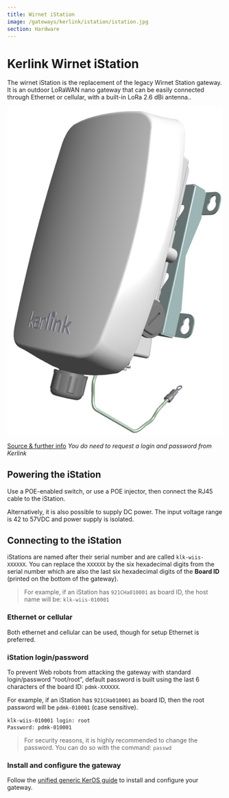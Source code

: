 ```yaml
---
title: Wirnet iStation
image: /gateways/kerlink/istation/istation.jpg
section: Hardware
---
```


# Kerlink Wirnet iStation

The wirnet iStation is the replacement of the legacy Wirnet Station gateway. It is an outdoor LoRaWAN nano gateway that can be easily connected through Ethernet or cellular, with a built-in LoRa 2.6 dBi antenna..

![Kerlink iStation](istation.jpg)

[Source & further info](https://wikikerlink.fr/wirnet-productline/doku.php?id=wiki:istation:hardware_arch_case_accessories_istation)
*You do need to request a login and password from Kerlink*


## Powering the iStation

Use a POE-enabled switch, or use a POE injector, then connect the RJ45 cable to the iStation.

Alternatively, it is also possible to supply DC power. The input voltage range is 42 to 57VDC and power supply is isolated.

## Connecting to the iStation

iStations are named after their serial number and are called `klk-wiis-XXXXXX`. You can replace the `XXXXXX` by the six hexadecimal digits from the serial number which are also the last six hexadecimal digits of the **Board ID** (printed on the bottom of the gateway).

> For example, if an iStation has `921CHa010001` as board ID, the host name will be: `klk-wiis-010001`

### Ethernet or cellular

Both ethernet and cellular can be used, though for setup Ethernet is preferred.

### iStation login/password

To prevent Web robots from attacking the gateway with standard login/password “root/root”, default password is built using the last 6 characters of the board ID: `pdmk-XXXXXX`. 

For example, if an iStation has `921CHa010001` as board ID, then the root password will be `pdmk-010001` (case sensitive).

```
klk-wiis-010001 login: root
Password: pdmk-010001
```

> For security reasons, it is highly recommended to change the password. You can do so with the command: `passwd`


### Install and configure the gateway

Follow the [unified generic KerOS guide](../keros) to install and configure your gateway.


